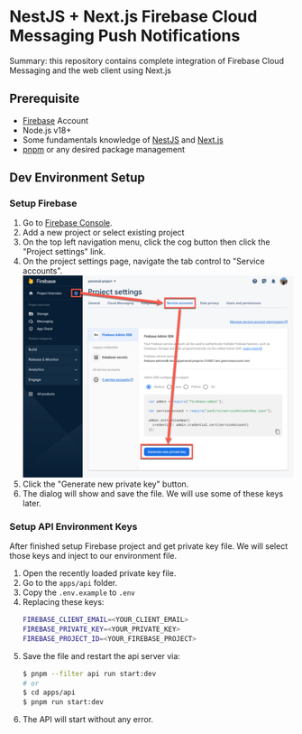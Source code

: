 # NestJS + Next.js Firebase Cloud Messaging Push Notifications

Summary: this repository contains complete integration of Firebase Cloud Messaging and the web client using Next.js

## Prerequisite

- [Firebase](https://firebase.google.com/) Account
- Node.js v18+
- Some fundamentals knowledge of [NestJS](https://nestjs.com/) and [Next.js](https://nextjs.org/)
- [pnpm](https://pnpm.io/) or any desired package management

## Dev Environment Setup

### Setup Firebase

1. Go to [Firebase Console](https://console.firebase.google.com/).
2. Add a new project or select existing project
3. On the top left navigation menu, click the cog button then click the "Project settings" link.
4. On the project settings page, navigate the tab control to "Service accounts".
   ![the firebase project settings service accounts page](./docs/firebase-project-settings-service-accounts.png)
5. Click the "Generate new private key" button.
6. The dialog will show and save the file.
   We will use some of these keys later.

### Setup API Environment Keys

After finished setup Firebase project and get private key file.
We will select those keys and inject to our environment file.

1. Open the recently loaded private key file.
2. Go to the `apps/api` folder.
3. Copy the `.env.example` to `.env`
4. Replacing these keys:
   ```bash
   FIREBASE_CLIENT_EMAIL=<YOUR_CLIENT_EMAIL>
   FIREBASE_PRIVATE_KEY=<YOUR_PRIVATE_KEY>
   FIREBASE_PROJECT_ID=<YOUR_FIREBASE_PROJECT>
   ```
5. Save the file and restart the api server via:
   ```bash
   $ pnpm --filter api run start:dev
   # or 
   $ cd apps/api
   $ pnpm run start:dev
   ```
6. The API will start without any error.
